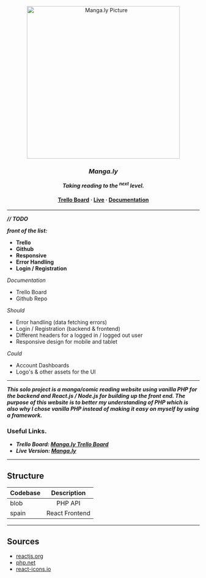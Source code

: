 <p align="center">
  <img src="https://53b26f6d-a-62cb3a1a-s-sites.googlegroups.com/site/mangaanimestars/home/74ebd10e8f058da8f2fb7cb846436d51.jpg" alt="Manga.ly Picture" width="400px"/>
</p>
<h3 align="center"><i><strong>Manga.ly</strong></i></h3>
<p align="center">
  <i>
    <strong>Taking reading to the <sup>next</sup> level.</strong>
  </i>
</p>

<h4 align="center">  
  <a href="#">Trello Board</a>
  <strong> · </strong>
  <a href="#">Live</a>
  <strong> · </strong>
  <a href="#">Documentation</a>
</h4>

---
*__// TODO__*

**_front of the list:_**
* **Trello**
* **Github**
* **Responsive**
* **Error Handling**
* **Login / Registration**



_Documentation_
* Trello Board
* Github Repo

_Should_
* Error handling (data fetching errors)
* Login / Registration (backend & frontend)
* Different headers for a logged in / logged out user
* Responsive design for mobile and tablet

_Could_
* Account Dashboards
* Logo's & other assets for the UI

---

___This solo project is a manga/comic reading website using vanilla PHP for the backend and React.js / Node.js for building up the front end. The purpose of this website is to better my understanding of PHP which is also why I chose vanilla PHP instead of making it easy on myself by using a framework.___

### Useful Links.
* *__Trello Board: [Manga.ly Trello Board]__*
* *__Live Version: [Manga.ly]__*

---
## Structure
| Codebase | Description    |
| :------- | :---------:    |
| blob     | PHP API        |
| spain    | React Frontend |

---

## Sources
* [reactjs.org]
* [php.net]
* [react-icons.io]

[reactjs.org]: https://reactjs.org/
[php.net]: https://www.php.net/
[react-icons.io]: https://react-icons.github.io/react-icons/
[Manga.ly Trello Board]: https://trello.com/b/
[Manga.ly]: http://30472.hosts1.ma-cloud.nl/manga/